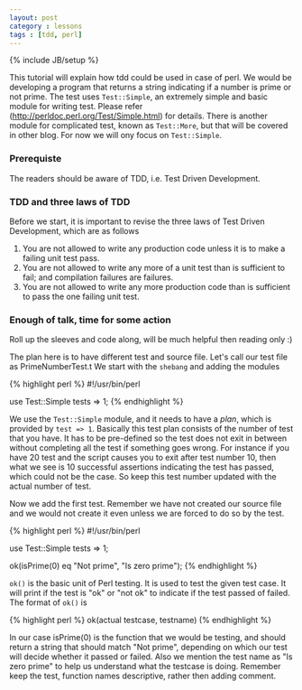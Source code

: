 ```yaml
---
layout: post
category : lessons
tags : [tdd, perl]
---
```

{% include JB/setup %}

This tutorial will explain how tdd could be used in case of perl. We would be developing a program that returns a string indicating if a number is prime or not prime. The test uses `Test::Simple`, an extremely simple and basic module for writing test. Please refer (<http://perldoc.perl.org/Test/Simple.html>) for details. There is another module for complicated test, known as `Test::More`, but that will be covered in other blog. For now we will ony focus on `Test::Simple`.

### Prerequiste
The readers should be aware of TDD, i.e. Test Driven Development.

### TDD and three laws of TDD
Before we start, it is important to revise the three laws of Test Driven Development, which are as follows
1. You are not allowed to write any production code unless it is to make a failing unit test pass.
2. You are not allowed to write any more of a unit test than is sufficient to fail; and compilation failures are failures.
3. You are not allowed to write any more production code than is sufficient to pass the one failing unit test.


### Enough of talk, time for some action
Roll up the sleeves and code along, will be much helpful then reading only :)

The plan here is to have different test and source file. Let's call our test file as PrimeNumberTest.t We start with the `shebang` and adding the modules


{% highlight perl %}
#!/usr/bin/perl

use Test::Simple tests => 1;
{% endhighlight %}

We use the `Test::Simple` module, and it needs to have a _plan_, which is provided by  `test => 1`. Basically this test plan consists of the number of test that you have. It has to be pre-defined so the test does not exit in between without completing all the test if something goes wrong. For instance if you have 20 test and the script causes you to exit after test number 10, then what we see is 10 successful assertions indicating the test has passed, which could not be the case. So keep this test number updated with the actual number of test.

Now we add the first test. Remember we have not created our source file and we would not create it even unless we are forced to do so by the test.

{% highlight perl %}
#!/usr/bin/perl

use Test::Simple tests => 1;

ok(isPrime(0) eq "Not prime", "Is zero prime");
{% endhighlight %}

`ok()` is the basic unit of Perl testing. It is used to test the given test case. It will print if the test is "ok" or "not ok" to indicate if the test passed of failed. The format of `ok()` is 

{% highlight perl %}
ok(actual testcase, testname)
(% endhighlight %}

In our case isPrime(0) is the function that we would be testing, and should return a string that should match "Not prime", depending on which our test will decide whether it passed or failed. Also we mention the test name as "Is zero prime" to help us understand what the testcase is doing. Remember keep the test, function names descriptive, rather then adding comment. 
